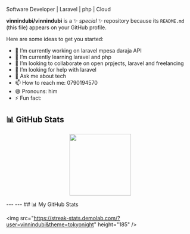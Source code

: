 Software Developer  | Laravel | php | Cloud 

**vinnindubi/vinnindubi** is a ✨ _special_ ✨ repository because its `README.md` (this file) appears on your GitHub profile.

Here are some ideas to get you started:

- 🔭 I’m currently working on laravel mpesa daraja API
- 🌱 I’m currently learning laravel and php
- 👯 I’m looking to collaborate on open prpjects, laravel and freelancing
- 🤔 I’m looking for help with laravel
- 💬 Ask me about tech
- 📫 How to reach me: 0790194570
- 😄 Pronouns: him
- ⚡ Fun fact:  
## 📊 GitHub Stats

<p align="center">
  <img src="https://github-readme-stats.vercel.app/api?username=vinnindubi&show_icons=true&theme=tokyonight" height="165" />
  
  
 
</p>
---
---
## 📊 My GitHub Stats
<p align="center">

 <img src="https://streak-stats.demolab.com/?user=vinnindubi&theme=tokyonight" height="185" />
</p>
